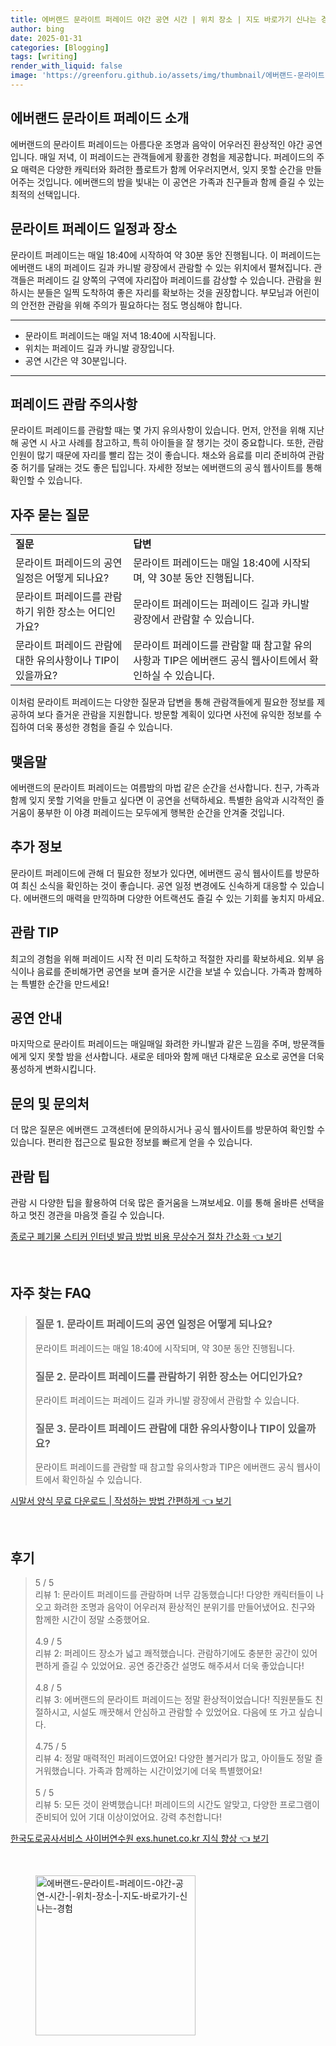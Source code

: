 ```yaml
---
title: 에버랜드 문라이트 퍼레이드 야간 공연 시간 | 위치 장소 | 지도 바로가기 신나는 경험
author: bing
date: 2025-01-31
categories: [Blogging]
tags: [writing]
render_with_liquid: false
image: 'https://greenforu.github.io/assets/img/thumbnail/에버랜드-문라이트-퍼레이드-야간-공연-시간-|-위치-장소-|-지도-바로가기-신나는-경험.webp'
---
```



<h2 id='에버랜드 문라이트 퍼레이드 소개'>에버랜드 문라이트 퍼레이드 소개</h2>

<p>에버랜드의 문라이트 퍼레이드는 아름다운 조명과 음악이 어우러진 환상적인 야간 공연입니다. 매일 저녁, 이 퍼레이드는 관객들에게 황홀한 경험을 제공합니다. 퍼레이드의 주요 매력은 다양한 캐릭터와 화려한 플로트가 함께 어우러지면서, 잊지 못할 순간을 만들어주는 것입니다. 에버랜드의 밤을 빛내는 이 공연은 가족과 친구들과 함께 즐길 수 있는 최적의 선택입니다.</p>

<h2 id='문라이트 퍼레이드 일정과 장소'>문라이트 퍼레이드 일정과 장소</h2>

<p>문라이트 퍼레이드는 매일 18:40에 시작하여 약 30분 동안 진행됩니다. 이 퍼레이드는 에버랜드 내의 퍼레이드 길과 카니발 광장에서 관람할 수 있는 위치에서 펼쳐집니다. 관객들은 퍼레이드 길 양쪽의 구역에 자리잡아 퍼레이드를 감상할 수 있습니다. 관람을 원하시는 분들은 일찍 도착하여 좋은 자리를 확보하는 것을 권장합니다. 부모님과 어린이의 안전한 관람을 위해 주의가 필요하다는 점도 명심해야 합니다.</p>

<hr />

<ul>
    <li>문라이트 퍼레이드는 매일 저녁 18:40에 시작됩니다.</li>
    <li>위치는 퍼레이드 길과 카니발 광장입니다.</li>
    <li>공연 시간은 약 30분입니다.</li>
</ul>

<hr />

<h2 id='퍼레이드 관람 주의사항'>퍼레이드 관람 주의사항</h2>

<p>문라이트 퍼레이드를 관람할 때는 몇 가지 유의사항이 있습니다. 먼저, 안전을 위해 지난해 공연 시 사고 사례를 참고하고, 특히 아이들을 잘 챙기는 것이 중요합니다. 또한, 관람 인원이 많기 때문에 자리를 빨리 잡는 것이 좋습니다. 채소와 음료를 미리 준비하여 관람 중 허기를 달래는 것도 좋은 팁입니다. 자세한 정보는 에버랜드의 공식 웹사이트를 통해 확인할 수 있습니다.</p>

<h2 id='자주 묻는 질문'>자주 묻는 질문</h2>

<table>
    <tr>
        <td><b>질문</b></td>
        <td><b>답변</b></td>
    </tr>
    <tr>
        <td>문라이트 퍼레이드의 공연 일정은 어떻게 되나요?</td>
        <td>문라이트 퍼레이드는 매일 18:40에 시작되며, 약 30분 동안 진행됩니다.</td>
    </tr>
    <tr>
        <td>문라이트 퍼레이드를 관람하기 위한 장소는 어디인가요?</td>
        <td>문라이트 퍼레이드는 퍼레이드 길과 카니발 광장에서 관람할 수 있습니다.</td>
    </tr>
    <tr>
        <td>문라이트 퍼레이드 관람에 대한 유의사항이나 TIP이 있을까요?</td>
        <td>문라이트 퍼레이드를 관람할 때 참고할 유의사항과 TIP은 에버랜드 공식 웹사이트에서 확인하실 수 있습니다.</td>
    </tr>
</table>

<p>이처럼 문라이트 퍼레이드는 다양한 질문과 답변을 통해 관람객들에게 필요한 정보를 제공하여 보다 즐거운 관람을 지원합니다. 방문할 계획이 있다면 사전에 유익한 정보를 수집하여 더욱 풍성한 경험을 즐길 수 있습니다.</p>

<h2 id='맺음말'>맺음말</h2>

<p>에버랜드의 문라이트 퍼레이드는 여름밤의 마법 같은 순간을 선사합니다. 친구, 가족과 함께 잊지 못할 기억을 만들고 싶다면 이 공연을 선택하세요. 특별한 음악과 시각적인 즐거움이 풍부한 이 야경 퍼레이드는 모두에게 행복한 순간을 안겨줄 것입니다.</p>

<h2 id='추가 정보'>추가 정보</h2>

<p>문라이트 퍼레이드에 관해 더 필요한 정보가 있다면, 에버랜드 공식 웹사이트를 방문하여 최신 소식을 확인하는 것이 좋습니다. 공연 일정 변경에도 신속하게 대응할 수 있습니다. 에버랜드의 매력을 만끽하며 다양한 어트랙션도 즐길 수 있는 기회를 놓치지 마세요.</p>

<h2 id='관람 TIP'>관람 TIP</h2>

<p>최고의 경험을 위해 퍼레이드 시작 전 미리 도착하고 적절한 자리를 확보하세요. 외부 음식이나 음료를 준비해가면 공연을 보며 즐거운 시간을 보낼 수 있습니다. 가족과 함께하는 특별한 순간을 만드세요!</p>

<h2 id='공연 안내'>공연 안내</h2>

<p>마지막으로 문라이트 퍼레이드는 매일매일 화려한 카니발과 같은 느낌을 주며, 방문객들에게 잊지 못할 밤을 선사합니다. 새로운 테마와 함께 매년 다채로운 요소로 공연을 더욱 풍성하게 변화시킵니다.</p>

<h2 id='문의 및 문의처'>문의 및 문의처</h2>

<p>더 많은 질문은 에버랜드 고객센터에 문의하시거나 공식 웹사이트를 방문하여 확인할 수 있습니다. 편리한 접근으로 필요한 정보를 빠르게 얻을 수 있습니다.</p>

<h2 id='관람 팁'>관람 팁</h2>

<p>관람 시 다양한 팁을 활용하여 더욱 많은 즐거움을 느껴보세요. 이를 통해 올바른 선택을 하고 멋진 경관을 마음껏 즐길 수 있습니다.</p>


<p><a class="click-button" title="종로구 폐기물 스티커 인터넷 발급 방법 비용 무상수거 절차 간소화" href="https://greenforu.github.io/posts/%EC%A2%85%EB%A1%9C%EA%B5%AC-%ED%8F%90%EA%B8%B0%EB%AC%BC-%EC%8A%A4%ED%8B%B0%EC%BB%A4-%EC%9D%B8%ED%84%B0%EB%84%B7-%EB%B0%9C%EA%B8%89-%EB%B0%A9%EB%B2%95-%EB%B9%84%EC%9A%A9-%EB%AC%B4%EC%83%81%EC%88%98%EA%B1%B0-%EC%A0%88%EC%B0%A8-%EA%B0%84%EC%86%8C%ED%99%94/" rel="dofollow">종로구 폐기물 스티커 인터넷 발급 방법 비용 무상수거 절차 간소화 👈 보기</a></p><br>
<h2 id='자주_찾는_FAQ'>자주 찾는 FAQ</h2>
<div itemscope="" itemtype="https://schema.org/FAQPage"> 
<blockquote> 
<div itemscope="" itemprop="mainEntity" itemtype="https://schema.org/Question"> 
<h3 itemprop="name">질문 1. 문라이트 퍼레이드의 공연 일정은 어떻게 되나요?</h3> 
<div itemscope="" itemprop="acceptedAnswer" itemtype="https://schema.org/Answer"> 
<span itemprop="text"> 
<p>문라이트 퍼레이드는 매일 18:40에 시작되며, 약 30분 동안 진행됩니다.</p> 
</span> 
</div> 
</div> 
<div itemscope="" itemprop="mainEntity" itemtype="https://schema.org/Question"> 
<h3 itemprop="name">질문 2. 문라이트 퍼레이드를 관람하기 위한 장소는 어디인가요?</h3> 
<div itemscope="" itemprop="acceptedAnswer" itemtype="https://schema.org/Answer"> 
<span itemprop="text"> 
<p>문라이트 퍼레이드는 퍼레이드 길과 카니발 광장에서 관람할 수 있습니다.</p> 
</span> 
</div> 
</div> 
<div itemscope="" itemprop="mainEntity" itemtype="https://schema.org/Question"> 
<h3 itemprop="name">질문 3. 문라이트 퍼레이드 관람에 대한 유의사항이나 TIP이 있을까요?</h3> 
<div itemscope="" itemprop="acceptedAnswer" itemtype="https://schema.org/Answer"> 
<span itemprop="text"> 
<p>문라이트 퍼레이드를 관람할 때 참고할 유의사항과 TIP은 에버랜드 공식 웹사이트에서 확인하실 수 있습니다.</p> 
</span> 
</div> 
</div> 
</blockquote> 
</div>
<p><a class="click-button" title="시말서 양식 무료 다운로드 | 작성하는 방법 간편하게" href="https://greenforu.github.io/posts/%EC%8B%9C%EB%A7%90%EC%84%9C-%EC%96%91%EC%8B%9D-%EB%AC%B4%EB%A3%8C-%EB%8B%A4%EC%9A%B4%EB%A1%9C%EB%93%9C-%EC%9E%91%EC%84%B1%ED%95%98%EB%8A%94-%EB%B0%A9%EB%B2%95-%EA%B0%84%ED%8E%B8%ED%95%98%EA%B2%8C/" rel="dofollow">시말서 양식 무료 다운로드 | 작성하는 방법 간편하게 👈 보기</a></p><br>
<h2 id='후기'>후기</h2>
<div itemscope itemtype="https://schema.org/Product">
  <blockquote>
  <div itemprop="review" itemscope itemtype="https://schema.org/Review">
      <div itemprop="reviewRating" itemscope itemtype="https://schema.org/Rating"> <span itemprop="ratingValue">5</span> / <span itemprop="bestRating">5</span> </div>
      <span itemprop="reviewBody">리뷰 1: 문라이트 퍼레이드를 관람하며 너무 감동했습니다! 다양한 캐릭터들이 나오고 화려한 조명과 음악이 어우러져 환상적인 분위기를 만들어냈어요. 친구와 함께한 시간이 정말 소중했어요.</span>
  </div>
  <br>
  <div itemprop="review" itemscope itemtype="https://schema.org/Review">
      <div itemprop="reviewRating" itemscope itemtype="https://schema.org/Rating"> <span itemprop="ratingValue">4.9</span> / <span itemprop="bestRating">5</span> </div>
      <span itemprop="reviewBody">리뷰 2: 퍼레이드 장소가 넓고 쾌적했습니다. 관람하기에도 충분한 공간이 있어 편하게 즐길 수 있었어요. 공연 중간중간 설명도 해주셔서 더욱 좋았습니다!</span>
  </div>
  <br>
  <div itemprop="review" itemscope itemtype="https://schema.org/Review">
      <div itemprop="reviewRating" itemscope itemtype="https://schema.org/Rating"> <span itemprop="ratingValue">4.8</span> / <span itemprop="bestRating">5</span> </div>
      <span itemprop="reviewBody">리뷰 3: 에버랜드의 문라이트 퍼레이드는 정말 환상적이었습니다! 직원분들도 친절하시고, 시설도 깨끗해서 안심하고 관람할 수 있었어요. 다음에 또 가고 싶습니다.</span>
  </div>
  <br>
  <div itemprop="review" itemscope itemtype="https://schema.org/Review">
      <div itemprop="reviewRating" itemscope itemtype="https://schema.org/Rating"> <span itemprop="ratingValue">4.75</span> / <span itemprop="bestRating">5</span> </div>
      <span itemprop="reviewBody">리뷰 4: 정말 매력적인 퍼레이드였어요! 다양한 볼거리가 많고, 아이들도 정말 즐거워했습니다. 가족과 함께하는 시간이었기에 더욱 특별했어요!</span>
  </div>
  <br>
  <div itemprop="review" itemscope itemtype="https://schema.org/Review">
      <div itemprop="reviewRating" itemscope itemtype="https://schema.org/Rating"> <span itemprop="ratingValue">5</span> / <span itemprop="bestRating">5</span> </div>
      <span itemprop="reviewBody">리뷰 5: 모든 것이 완벽했습니다! 퍼레이드의 시간도 알맞고, 다양한 프로그램이 준비되어 있어 기대 이상이었어요. 강력 추천합니다!</span>
  </div>
  </blockquote>
</div>
<p><a class="click-button" title="한국도로공사서비스 사이버연수원 exs.hunet.co.kr 지식 향상" href="https://greenforu.github.io/posts/%ED%95%9C%EA%B5%AD%EB%8F%84%EB%A1%9C%EA%B3%B5%EC%82%AC%EC%84%9C%EB%B9%84%EC%8A%A4-%EC%82%AC%EC%9D%B4%EB%B2%84%EC%97%B0%EC%88%98%EC%9B%90-exs.hunet.co.kr-%EC%A7%80%EC%8B%9D-%ED%96%A5%EC%83%81/" rel="dofollow">한국도로공사서비스 사이버연수원 exs.hunet.co.kr 지식 향상 👈 보기</a></p><br>
<figure class="image"><img src="https://greenforu.github.io/assets/img/thumbnail/에버랜드-문라이트-퍼레이드-야간-공연-시간-|-위치-장소-|-지도-바로가기-신나는-경험.webp" alt="에버랜드-문라이트-퍼레이드-야간-공연-시간-|-위치-장소-|-지도-바로가기-신나는-경험" width="256" height="256"></figure>